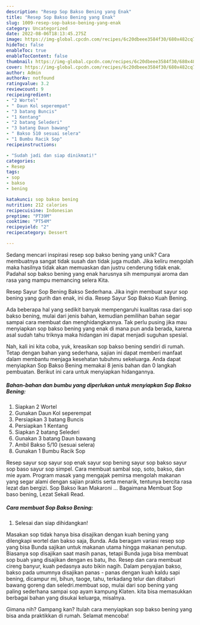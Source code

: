 ```yaml
---
description: "Resep Sop Bakso Bening yang Enak"
title: "Resep Sop Bakso Bening yang Enak"
slug: 1009-resep-sop-bakso-bening-yang-enak
category: Uncategorized
date: 2022-08-06T18:13:45.275Z
image: https://img-global.cpcdn.com/recipes/6c20dbeee3584f30/680x482cq70/sop-bakso-bening-foto-resep-utama.jpg
hideToc: false
enableToc: true
enableTocContent: false
thumbnail: https://img-global.cpcdn.com/recipes/6c20dbeee3584f30/680x482cq70/sop-bakso-bening-foto-resep-utama.jpg
cover: https://img-global.cpcdn.com/recipes/6c20dbeee3584f30/680x482cq70/sop-bakso-bening-foto-resep-utama.jpg
author: Admin
authorAv: notfound
ratingvalue: 3.2
reviewcount: 9
recipeingredient:
- "2 Wortel"
- " Daun Kol seperempat"
- "3 batang Buncis"
- "1 Kentang"
- "2 batang Selederi"
- "3 batang Daun bawang"
- " Bakso 510 sesuai selera"
- "1 Bumbu Racik Sop"
recipeinstructions:

- "Sudah jadi dan siap dinikmati!"
categories:
- Resep
tags:
- sop
- bakso
- bening

katakunci: sop bakso bening 
nutrition: 212 calories
recipecuisine: Indonesian
preptime: "PT39M"
cooktime: "PT54M"
recipeyield: "2"
recipecategory: Dessert

---
```





Sedang mencari inspirasi resep sop bakso bening yang unik? Cara membuatnya sangat tidak susah dan tidak juga mudah. Jika keliru mengolah maka hasilnya tidak akan memuaskan dan justru cenderung tidak enak. Padahal sop bakso bening yang enak harusnya sih mempunyai aroma dan rasa yang mampu memancing selera Kita.





Resep Sayur Sop Bening Bakso Sederhana. Jika ingin membuat sayur sop bening yang gurih dan enak, ini dia. Resep Sayur Sop Bakso Kuah Bening.

Ada beberapa hal yang sedikit banyak mempengaruhi kualitas rasa dari sop bakso bening, mulai dari jenis bahan, kemudian pemilihan bahan segar sampai cara membuat dan menghidangkannya. Tak perlu pusing jika mau menyiapkan sop bakso bening yang enak di mana pun anda berada, karena asal sudah tahu triknya maka hidangan ini dapat menjadi suguhan spesial.






Nah, kali ini kita coba, yuk, kreasikan sop bakso bening sendiri di rumah. Tetap dengan bahan yang sederhana, sajian ini dapat memberi manfaat dalam membantu menjaga kesehatan tubuhmu sekeluarga. Anda dapat menyiapkan Sop Bakso Bening memakai 8 jenis bahan dan 0 langkah pembuatan. Berikut ini cara untuk menyiapkan hidangannya.

<!--inarticleads1-->

##### Bahan-bahan dan bumbu yang diperlukan untuk menyiapkan Sop Bakso Bening:

1. Siapkan 2 Wortel
1. Gunakan  Daun Kol seperempat
1. Persiapkan 3 batang Buncis
1. Persiapkan 1 Kentang
1. Siapkan 2 batang Selederi
1. Gunakan 3 batang Daun bawang
1. Ambil  Bakso 5/10 (sesuai selera)
1. Gunakan 1 Bumbu Racik Sop


Resep sayur sop sayur sop enak sayur sop bening sayur sop bakso sayur sop baso sayur sop simpel. Cara membuat sambal sop, soto, bakso, dan mie ayam. Program masak yang mengajak pemirsa mengolah makanan yang segar alami dengan sajian praktis serta menarik, tentunya bercita rasa lezat dan bergizi. Sop Bakso Ikan Makaroni … Bagaimana Membuat Sop baso bening, Lezat Sekali Read. 

<!--inarticleads2-->

##### Cara membuat Sop Bakso Bening:


1. Selesai dan siap dihidangkan!

Masakan sop tidak hanya bisa disajikan dengan kuah bening yang dilengkapi wortel dan bakso saja, Bunda. Ada beragam variasi resep sop yang bisa Bunda sajikan untuk makanan utama hingga makanan penutup. Biasanya sop disajikan saat masih panas, tetapi Bunda juga bisa membuat sop buah yang disajikan dengan es batu, lho. Resep dan cara membuat cireng banyur, kuah pedasnya auto bikin nagih. Dalam penyajian bakso, bakso pada umumnya disajikan panas - panas dengan kuah kaldu sapi bening, dicampur mi, bihun, taoge, tahu, terkadang telur dan ditaburi bawang goreng dan seledri.membuat sop, mulai dari sop bening yang paling sederhana sampai sop ayam kampung Klaten. kita bisa memasukkan berbagai bahan yang disukai keluarga, misalnya. 

Gimana nih? Gampang kan? Itulah cara menyiapkan sop bakso bening yang bisa anda praktikkan di rumah. Selamat mencoba!
